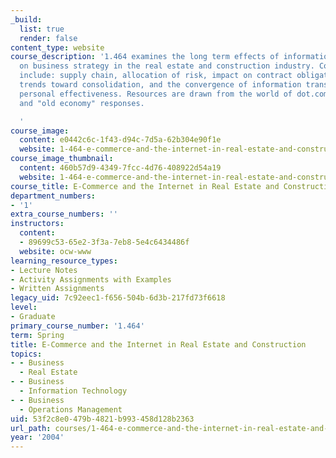 ```yaml
---
_build:
  list: true
  render: false
content_type: website
course_description: '1.464 examines the long term effects of information technology
  on business strategy in the real estate and construction industry. Considerations
  include: supply chain, allocation of risk, impact on contract obligations and security,
  trends toward consolidation, and the convergence of information transparency and
  personal effectiveness. Resources are drawn from the world of dot.com entrepreneurship
  and "old economy" responses.

  '
course_image:
  content: e0442c6c-1f43-d94c-7d5a-62b304e90f1e
  website: 1-464-e-commerce-and-the-internet-in-real-estate-and-construction-spring-2004
course_image_thumbnail:
  content: 460b57d9-4349-7fcc-4d76-408922d54a19
  website: 1-464-e-commerce-and-the-internet-in-real-estate-and-construction-spring-2004
course_title: E-Commerce and the Internet in Real Estate and Construction
department_numbers:
- '1'
extra_course_numbers: ''
instructors:
  content:
  - 89699c53-65e2-3f3a-7eb8-5e4c6434486f
  website: ocw-www
learning_resource_types:
- Lecture Notes
- Activity Assignments with Examples
- Written Assignments
legacy_uid: 7c92eec1-f656-504b-6d3b-217fd73f6618
level:
- Graduate
primary_course_number: '1.464'
term: Spring
title: E-Commerce and the Internet in Real Estate and Construction
topics:
- - Business
  - Real Estate
- - Business
  - Information Technology
- - Business
  - Operations Management
uid: 53f2c8e0-479b-4821-b993-458d128b2363
url_path: courses/1-464-e-commerce-and-the-internet-in-real-estate-and-construction-spring-2004
year: '2004'
---
```

